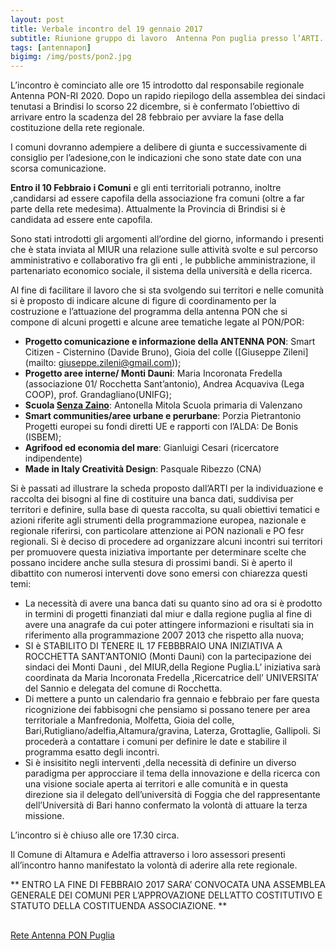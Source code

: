 ```yaml
---
layout: post
title: Verbale incontro del 19 gennaio 2017
subtitle: Riunione gruppo di lavoro  Antenna Pon puglia presso l’ARTI. 
tags: [antennapon]
bigimg: /img/posts/pon2.jpg
---
```


L’incontro è cominciato alle ore 15 introdotto dal responsabile regionale Antenna PON-RI 2020.
Dopo un rapido riepilogo della assemblea dei sindaci tenutasi a Brindisi lo scorso 22 dicembre, si è confermato l’obiettivo di arrivare entro la scadenza del 28 febbraio per  avviare la fase della costituzione della rete regionale.

<!-- more -->

I comuni dovranno adempiere a delibere di giunta e successivamente di consiglio per l’adesione,con le indicazioni che sono state date con una scorsa comunicazione.

**Entro il 10 Febbraio i Comuni** e gli enti territoriali potranno, inoltre ,candidarsi ad essere capofila della associazione fra comuni (oltre a far parte della rete medesima). Attualmente la Provincia di Brindisi si è candidata ad essere ente capofila.

Sono stati introdotti gli argomenti all’ordine del giorno, informando i presenti che è stata inviata al MIUR  una relazione sulle attività svolte e sul percorso amministrativo e collaborativo fra gli enti , le pubbliche amministrazione, il  partenariato economico sociale, il sistema della università e della ricerca.

Al fine di facilitare il lavoro che si sta svolgendo sui territori e nelle comunità si è proposto di indicare alcune di figure di coordinamento per la costruzione e  l’attuazione del programma della antenna PON che si compone  di alcuni progetti e   alcune aree tematiche legate al PON/POR:

* **Progetto comunicazione e informazione della ANTENNA PON**: Smart Citizen - Cisternino (Davide Bruno), Gioia del colle ([Giuseppe Zileni](mailto: giuseppe.zileni@gmail.com));
* **Progetto aree interne/ Monti Dauni**: Maria Incoronata Fredella (associazione 01/ Rocchetta Sant’antonio), Andrea Acquaviva (Lega COOP), prof. Grandagliano(UNIFG);
* **Scuola [Senza Zaino](http://www.senzazaino.it)**: Antonella Mitola Scuola primaria di Valenzano
* **Smart communities/aree urbane e perurbane**: Porzia Pietrantonio 
Progetti europei su fondi diretti UE e rapporti con l’ALDA: De Bonis (ISBEM);
* **Agrifood ed economia del mare**: Gianluigi Cesari (ricercatore indipendente)
* **Made in Italy Creatività Design**: Pasquale Ribezzo (CNA)

Si è passati ad illustrare la scheda proposto dall’ARTI  per la individuazione e raccolta dei bisogni al fine di costituire una banca dati, suddivisa per territori e definire, sulla base di questa raccolta, su quali obiettivi tematici e azioni riferite agli strumenti della programmazione europea, nazionale e regionale riferirsi, con particolare attenzione ai PON nazionali e PO fesr regionali.
Si è deciso di procedere ad organizzare alcuni incontri sui territori per promuovere questa iniziativa importante per determinare scelte  che possano incidere anche sulla stesura di prossimi bandi.
Si è aperto il dibattito con numerosi interventi dove sono emersi con chiarezza  questi temi: 

* La necessità di avere una banca dati su quanto sino ad ora si è prodotto in termini di progetti finanziati  dal miur e dalla regione puglia al fine di avere una anagrafe da cui  poter attingere informazioni e risultati sia in riferimento alla programmazione 2007 2013 che rispetto alla nuova;
* SI è STABILITO DI TENERE IL 17 FEBBBRAIO UNA INIZIATIVA A ROCCHETTA SANT’ANTONIO (Monti Dauni) con la partecipazione dei sindaci dei Monti Dauni , del MIUR,della Regione Puglia.L’ iniziativa  sarà coordinata da Maria Incoronata Fredella ,Ricercatrice dell’ UNIVERSITA’ del Sannio e delegata del comune di Rocchetta.
* Di mettere a punto un calendario fra gennaio e febbraio per fare questa ricognizione dei fabbisogni che pensiamo si possano tenere per area territoriale a Manfredonia, Molfetta, Gioia del colle, Bari,Rutigliano/adelfia,Altamura/gravina, Laterza, Grottaglie, Gallipoli. Si procederà a contattare i comuni per definire le date e stabilire il programma esatto degli incontri.
* Si è insisitito  negli interventi ,della necessità di definire un diverso paradigma per approcciare il tema della innovazione e della ricerca con una visione sociale aperta ai territori e alle comunità e in questa direzione sia il delegato dell’università di Foggia che del rappresentante dell’Università di Bari hanno confermato la volontà di attuare la terza missione.

L’incontro si è chiuso alle ore 17.30 circa.

Il Comune di Altamura e Adelfia attraverso i loro assessori presenti all’incontro hanno manifestato la volontà di aderire alla rete regionale.

** ENTRO LA FINE DI FEBBRAIO 2017 SARA’ CONVOCATA UNA ASSEMBLEA GENERALE DEI COMUNI PER L’APPROVAZIONE DELL’ATTO COSTITUTIVO E STATUTO DELLA COSTITUENDA ASSOCIAZIONE. **

<div style="margin-top: 30px">
<a class="twitter-moment" href="https://twitter.com/i/moments/797854536320880640">Rete Antenna PON Puglia</a>
<script async src="//platform.twitter.com/widgets.js" charset="utf-8"></script>
</div>

